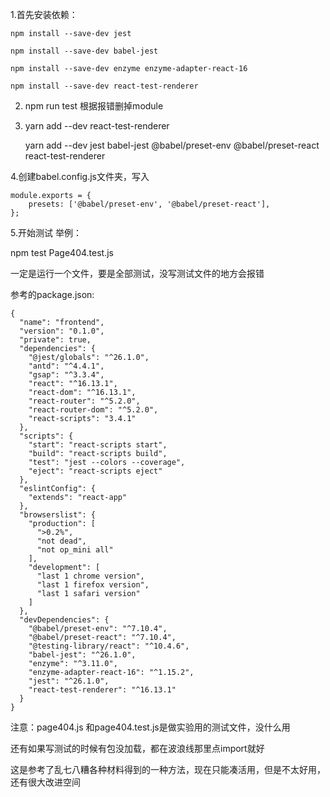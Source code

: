 1.首先安装依赖：

```
npm install --save-dev jest 
```

```
npm install --save-dev babel-jest
```

```
npm install --save-dev enzyme enzyme-adapter-react-16
```

```
npm install --save-dev react-test-renderer
```



2. npm run test 根据报错删掉module

3. yarn add --dev react-test-renderer

   yarn add --dev jest babel-jest @babel/preset-env @babel/preset-react react-test-renderer

4.创建babel.config.js文件夹，写入

```
module.exports = {
    presets: ['@babel/preset-env', '@babel/preset-react'],
};
```

5.开始测试 举例：

npm test Page404.test.js

一定是运行一个文件，要是全部测试，没写测试文件的地方会报错



参考的package.json:

```
{
  "name": "frontend",
  "version": "0.1.0",
  "private": true,
  "dependencies": {
    "@jest/globals": "^26.1.0",
    "antd": "^4.4.1",
    "gsap": "^3.3.4",
    "react": "^16.13.1",
    "react-dom": "^16.13.1",
    "react-router": "^5.2.0",
    "react-router-dom": "^5.2.0",
    "react-scripts": "3.4.1"
  },
  "scripts": {
    "start": "react-scripts start",
    "build": "react-scripts build",
    "test": "jest --colors --coverage",
    "eject": "react-scripts eject"
  },
  "eslintConfig": {
    "extends": "react-app"
  },
  "browserslist": {
    "production": [
      ">0.2%",
      "not dead",
      "not op_mini all"
    ],
    "development": [
      "last 1 chrome version",
      "last 1 firefox version",
      "last 1 safari version"
    ]
  },
  "devDependencies": {
    "@babel/preset-env": "^7.10.4",
    "@babel/preset-react": "^7.10.4",
    "@testing-library/react": "^10.4.6",
    "babel-jest": "^26.1.0",
    "enzyme": "^3.11.0",
    "enzyme-adapter-react-16": "^1.15.2",
    "jest": "^26.1.0",
    "react-test-renderer": "^16.13.1"
  }
}
```



注意：page404.js 和page404.test.js是做实验用的测试文件，没什么用

还有如果写测试的时候有包没加载，都在波浪线那里点import就好

这是参考了乱七八糟各种材料得到的一种方法，现在只能凑活用，但是不太好用，还有很大改进空间